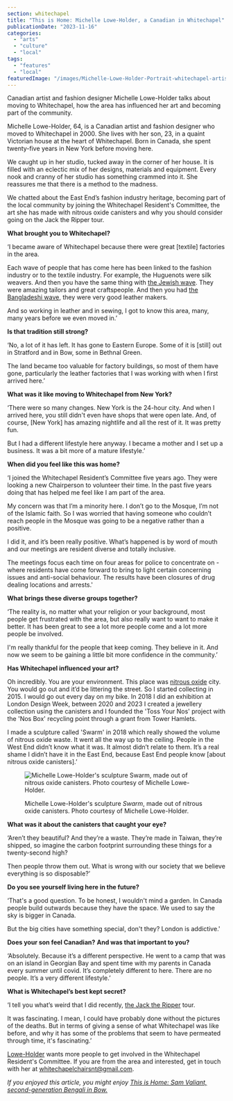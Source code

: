 ```yaml
---
section: whitechapel
title: "This is Home: Michelle Lowe-Holder, a Canadian in Whitechapel"
publicationDate: "2023-11-16"
categories: 
  - "arts"
  - "culture"
  - "local"
tags: 
  - "features"
  - "local"
featuredImage: "/images/Michelle-Lowe-Holder-Portrait-whitechapel-artist-this-is-home-1-1.jpg"
---
```


Canadian artist and fashion designer Michelle Lowe-Holder talks about moving to Whitechapel, how the area has influenced her art and becoming part of the community.

  
Michelle Lowe-Holder, 64, is a Canadian artist and fashion designer who moved to Whitechapel in 2000. She lives with her son, 23, in a quaint Victorian house at the heart of Whitechapel. Born in Canada, she spent twenty-five years in New York before moving here.

We caught up in her studio, tucked away in the corner of her house. It is filled with an eclectic mix of her designs, materials and equipment. Every nook and cranny of her studio has something crammed into it. She reassures me that there is a method to the madness. 

We chatted about the East End’s fashion industry heritage, becoming part of the local community by joining the Whitechapel Resident's Committee, the art she has made with nitrous oxide canisters and why you should consider going on the Jack the Ripper tour.

**What brought you to Whitechapel?**

‘I became aware of Whitechapel because there were great \[textile\] factories in the area.

Each wave of people that has come here has been linked to the fashion industry or to the textile industry. For example, the Huguenots were silk weavers. And then you have the same thing with [the Jewish wave](https://whitechapellondon.co.uk/culture/jewish/). They were amazing tailors and great craftspeople. And then you had [the Bangladeshi wave](https://whitechapellondon.co.uk/bangladeshi-independence-migration-east-london/), they were very good leather makers.

And so working in leather and in sewing, I got to know this area, many, many years before we even moved in.’

**Is that tradition still strong?**

‘No, a lot of it has left. It has gone to Eastern Europe. Some of it is \[still\] out in Stratford and in Bow, some in Bethnal Green. 

The land became too valuable for factory buildings, so most of them have gone, particularly the leather factories that I was working with when I first arrived here.’

**What was it like moving to Whitechapel from New York?** 

‘There were so many changes. New York is the 24-hour city. And when I arrived here, you still didn't even have shops that were open late. And, of course, \[New York\] has amazing nightlife and all the rest of it. It was pretty fun.

But I had a different lifestyle here anyway. I became a mother and I set up a business. It was a bit more of a mature lifestyle.’

**When did you feel like this was home?**

‘I joined the Whitechapel Resident’s Committee five years ago. They were looking a new Chairperson to volunteer their time. In the past five years doing that has helped me feel like I am part of the area.

My concern was that I’m a minority here. I don’t go to the Mosque, I’m not of the Islamic faith. So I was worried that having someone who couldn’t reach people in the Mosque was going to be a negative rather than a positive. 

I did it, and it’s been really positive. What’s happened is by word of mouth and our meetings are resident diverse and totally inclusive.

The meetings focus each time on four areas for police to concentrate on - where residents have come forward to bring to light certain concerning issues and anti-social behaviour. The results have been closures of drug dealing locations and arrests.'

**What brings these diverse groups together?**

‘The reality is, no matter what your religion or your background, most people get frustrated with the area, but also really want to want to make it better. It has been great to see a lot more people come and a lot more people be involved.

I'm really thankful for the people that keep coming. They believe in it. And now we seem to be gaining a little bit more confidence in the community.’

**Has Whitechapel influenced your art?**

Oh incredibly. You are your environment. This place was [nitrous oxide](https://whitechapellondon.co.uk/n20-know-the-risks-nitrous-oxide-campaign-tower-hamlets-council/) city. You would go out and it’d be littering the street. So I started collecting in 2015. I would go out every day on my bike. In 2018 I did an exhibition at London Design Week, between 2020 and 2023 I created a jewellery collection using the canisters and I founded the 'Toss Your Nos' project with the 'Nos Box' recycling point through a grant from Tower Hamlets.

I made a sculpture called 'Swarm' in 2018 which really showed the volume of nitrous oxide waste. It went all the way up to the ceiling. People in the West End didn’t know what it was. It almost didn’t relate to them. It’s a real shame I didn’t have it in the East End, because East End people know \[about nitrous oxide canisters\].’ 

<figure>

![Michelle Lowe-Holder's sculpture Swarm, made out of nitrous oxide canisters. Photo courtesy of Michelle Lowe-Holder.](/images/Swarm-sculpture-Michelle-Lowe-Holder-nitrous-oxide-whitechapel-1-1024x683.jpg)

<figcaption>

Michelle Lowe-Holder's sculpture _Swarm_, made out of nitrous oxide canisters. Photo courtesy of Michelle Lowe-Holder.

</figcaption>

</figure>

**What was it about the canisters that caught your eye?**

‘Aren’t they beautiful? And they’re a waste. They’re made in Taiwan, they’re shipped, so imagine the carbon footprint surrounding these things for a twenty-second high? 

Then people throw them out. What is wrong with our society that we believe everything is so disposable?’

**Do you see yourself living here in the future?**

‘That's a good question. To be honest, I wouldn't mind a garden. In Canada people build outwards because they have the space. We used to say the sky is bigger in Canada.

But the big cities have something special, don't they? London is addictive.'

**Does your son feel Canadian?** **And was that important to you?**

‘Absolutely. Because it’s a different perspective. He went to a camp that was on an island in Georgian Bay and spent time with my parents in Canada every summer until covid. It’s completely different to here. There are no people. It’s a very different lifestyle.’

**What is Whitechapel’s best kept secret?**

‘I tell you what’s weird that I did recently, [the Jack the Ripper](https://whitechapellondon.co.uk/one-armed-jack-ripper-identity-sarah-bax-horton-book/) tour.

It was fascinating. I mean, I could have probably done without the pictures of the deaths. But in terms of giving a sense of what Whitechapel was like before, and why it has some of the problems that seem to have permeated through time, it's fascinating.’

[Lowe-Holder](http://www.lowe-holder.com/) wants more people to get involved in the Whitechapel Resident's Committee. If you are from the area and interested, get in touch with her at [whitechapelchairsnt@gmail.com](mailto:whitechapelchairsnt@gmail.com). 

_If you enjoyed this article, you might enjoy_ [_This is Home: Sam Valiant, second-generation Bengali in Bow._](https://romanroadlondon.com/sam-valiant-second-generation-bengali-bow-interview/)
